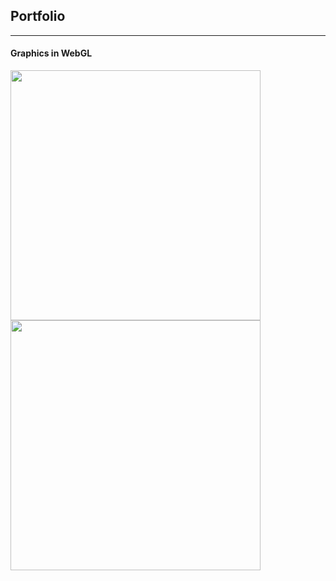 ## Portfolio

---

#### Graphics in WebGL

<p float="left">
    <img src="images/webgl.gif" width="400"/>
    <img src="images/webgl2.gif" width="400"/>
</p>
